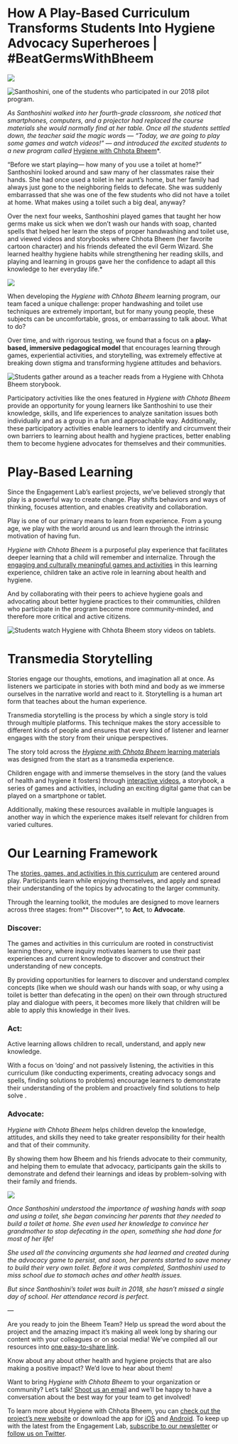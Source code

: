 # How A Play-Based Curriculum Transforms Students Into Hygiene Advocacy Superheroes | #BeatGermsWithBheem

![](https://res.cloudinary.com/engagement-lab-home/image/upload/v1/homepage-2.0/news/medium/1_B-wmYklD0aE1k1NIEWXklw.png)

![Santhoshini, one of the students who participated in our 2018 pilot program.](https://res.cloudinary.com/engagement-lab-home/image/upload/v1/homepage-2.0/news/medium/1_kyP_AhCsz2vfpQrx8p8JCg.png)

_As Santhoshini walked into her fourth-grade classroom, she noticed that smartphones, computers, and a projector had replaced the course materials she would normally find at her table. Once all the students settled down, the teacher said the magic words — “Today, we are going to play some games and watch videos!” — and introduced the excited students to a new program called_ [Hygiene with Chhota Bheem](https://elab.emerson.edu/hygiene/)\*.

“Before we start playing— how many of you use a toilet at home?” Santhoshini looked around and saw many of her classmates raise their hands. She had once used a toilet in her aunt’s home, but her family had always just gone to the neighboring fields to defecate. She was suddenly embarrassed that she was one of the few students who did not have a toilet at home. What makes using a toilet such a big deal, anyway?

Over the next four weeks, Santhoshini played games that taught her how germs make us sick when we don’t wash our hands with soap, chanted spells that helped her learn the steps of proper handwashing and toilet use, and viewed videos and storybooks where Chhota Bheem (her favorite cartoon character) and his friends defeated the evil Germ Wizard. She learned healthy hygiene habits while strengthening her reading skills, and playing and learning in groups gave her the confidence to adapt all this knowledge to her everyday life.\*

![](https://res.cloudinary.com/engagement-lab-home/image/upload/v1/homepage-2.0/news/medium/1_-qxRn9GjxP_ggqWQlopOxQ.png)

When developing the _Hygiene with Chhota Bheem_ learning program, our team faced a unique challenge: proper handwashing and toilet use techniques are extremely important, but for many young people, these subjects can be uncomfortable, gross, or embarrassing to talk about. What to do?

Over time, and with rigorous testing, we found that a focus on a **play-based, immersive pedagogical model** that encourages learning through games, experiential activities, and storytelling, was extremely effective at breaking down stigma and transforming hygiene attitudes and behaviors.

![Students gather around as a teacher reads from a Hygiene with Chhota Bheem storybook.](https://res.cloudinary.com/engagement-lab-home/image/upload/v1/homepage-2.0/news/medium/1_QVjX5MAA0jq7VddWUh8RcA.jpeg)

Participatory activities like the ones featured in _Hygiene with Chhota Bheem_ provide an opportunity for young learners like Santhoshini to use their knowledge, skills, and life experiences to analyze sanitation issues both individually and as a group in a fun and approachable way. Additionally, these participatory activities enable learners to identify and circumvent their own barriers to learning about health and hygiene practices, better enabling them to become hygiene advocates for themselves and their communities.

# Play-Based Learning

Since the Engagement Lab’s earliest projects, we’ve believed strongly that play is a powerful way to create change. Play shifts behaviors and ways of thinking, focuses attention, and enables creativity and collaboration.

Play is one of our primary means to learn from experience. From a young age, we play with the world around us and learn through the intrinsic motivation of having fun.

_Hygiene with Chhota Bheem_ is a purposeful play experience that facilitates deeper learning that a child will remember and internalize. Through the [engaging and culturally meaningful games and activities](https://elab.emerson.edu/hygiene/resources) in this learning experience, children take an active role in learning about health and hygiene.

And by collaborating with their peers to achieve hygiene goals and advocating about better hygiene practices to their communities, children who participate in the program become more community-minded, and therefore more critical and active citizens.

![Students watch Hygiene with Chhota Bheem story videos on tablets.](https://res.cloudinary.com/engagement-lab-home/image/upload/v1/homepage-2.0/news/medium/1_UFX4QqJKk4cJEap1y6oABA.jpeg)

# Transmedia Storytelling

Stories engage our thoughts, emotions, and imagination all at once. As listeners we participate in stories with both mind and body as we immerse ourselves in the narrative world and react to it. Storytelling is a human art form that teaches about the human experience.

Transmedia storytelling is the process by which a single story is told through multiple platforms. This technique makes the story accessible to different kinds of people and ensures that every kind of listener and learner engages with the story from their unique perspectives.

The story told across the [_Hygiene with Chhota Bheem_ learning materials](https://elab.emerson.edu/hygiene/resources) was designed from the start as a transmedia experience.

Children engage with and immerse themselves in the story (and the values of health and hygiene it fosters) through [interactive videos](https://vimeo.com/showcase/5767953), a storybook, a series of games and activities, including an exciting digital game that can be played on a smartphone or tablet.

Additionally, making these resources available in multiple languages is another way in which the experience makes itself relevant for children from varied cultures.

# Our Learning Framework

The [stories, games, and activities in this curriculum](https://elab.emerson.edu/hygiene/resources) are centered around play. Participants learn while enjoying themselves, and apply and spread their understanding of the topics by advocating to the larger community.

Through the learning toolkit, the modules are designed to move learners across three stages: from** Discover**, to **Act**, to **Advocate**.

### **Discover:**

The games and activities in this curriculum are rooted in constructivist learning theory, where inquiry motivates learners to use their past experiences and current knowledge to discover and construct their understanding of new concepts.

By providing opportunities for learners to discover and understand complex concepts (like when we should wash our hands with soap, or why using a toilet is better than defecating in the open) on their own through structured play and dialogue with peers, it becomes more likely that children will be able to apply this knowledge in their lives.

### Act:

Active learning allows children to recall, understand, and apply new knowledge.

With a focus on ‘doing’ and not passively listening, the activities in this curriculum (like conducting experiments, creating advocacy songs and spells, finding solutions to problems) encourage learners to demonstrate their understanding of the problem and proactively find solutions to help solve .

### Advocate:

_Hygiene with Chhota Bheem_ helps children develop the knowledge, attitudes, and skills they need to take greater responsibility for their health and that of their community.

By showing them how Bheem and his friends advocate to their community, and helping them to emulate that advocacy, participants gain the skills to demonstrate and defend their learnings and ideas by problem-solving with their family and friends.

![](https://res.cloudinary.com/engagement-lab-home/image/upload/v1/homepage-2.0/news/medium/1_-qxRn9GjxP_ggqWQlopOxQ.png)

_Once Santhoshini understood the importance of washing hands with soap and using a toilet, she began convincing her parents that they needed to build a toilet at home. She even used her knowledge to convince her grandmother to stop defecating in the open, something she had done for most of her life!_

_She used all the convincing arguments she had learned and created during the advocacy game to persist, and soon, her parents started to save money to build their very own toilet. Before it was completed, Santhoshini used to miss school due to stomach aches and other health issues._

_But since Santhoshini’s toilet was built in 2018, she hasn’t missed a single day of school. Her attendance record is perfect._

—

Are you ready to join the Bheem Team? Help us spread the word about the project and the amazing impact it’s making all week long by sharing our content with your colleagues or on social media! We’ve compiled all our resources into [one easy-to-share link](https://linktr.ee/hygiene_with_chhota_bheem).

Know about any about other health and hygiene projects that are also making a positive impact? We’d love to hear about them!

Want to bring _Hygiene with Chhota Bheem_ to your organization or community? Let’s talk! [Shoot us an email](mailto:engagementlab@emerson.edu) and we’ll be happy to have a conversation about the best way for your team to get involved!

To learn more about Hygiene with Chhota Bheem, you can [check out the project’s new website](https://elab.emerson.edu/hygiene/?en=) or download the app for [iOS](https://itunes.apple.com/us/app/hygiene-with-chhota-bheem/id1423871069?mt=8) and [Android](https://play.google.com/store/apps/details?id=edu.engagementlab.chhotabheem&hl=en_US). To keep up with the latest from the Engagement Lab, [subscribe to our newsletter](http://eepurl.com/dBEgfr) or [follow us on Twitter](https://twitter.com/engagelab).
